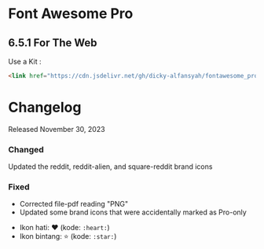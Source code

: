 # Font Awesome Pro
## 6.5.1 For The Web
<link href="https://cdn.jsdelivr.net/gh/dicky-alfansyah/fontawesome_pro@main/6.5.1/css/all.min.css" rel="stylesheet"  crossorigin="anonymous">
<p>Use a Kit :</p>

```html
<link href="https://cdn.jsdelivr.net/gh/dicky-alfansyah/fontawesome_pro@main/6.5.1/css/all.min.css" rel="stylesheet"  crossorigin="anonymous">
```
<h1>Changelog</h1>
<p> Released November 30, 2023 </p>

<h3>Changed</h3>
<p>Updated the reddit, reddit-alien, and square-reddit brand icons</p>
<h3>Fixed</h3>
<ul>
    <li>Corrected file-pdf reading "PNG"</li>
    <li>Updated some brand icons that were accidentally marked as Pro-only</li>
</ul>

- Ikon hati: :heart: (kode: `:heart:`)
- Ikon bintang: :star: (kode: `:star:`)




